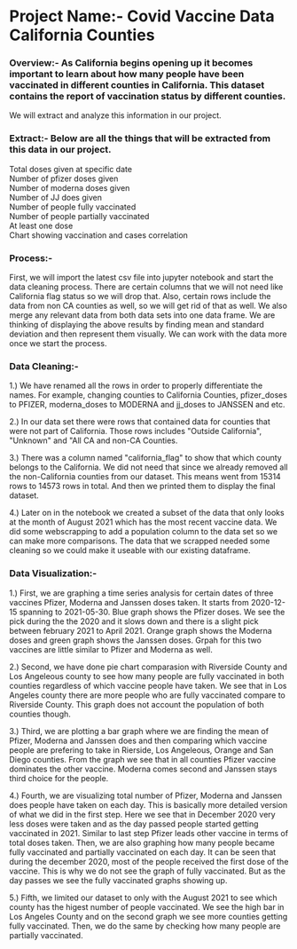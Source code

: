 # Project Name:- Covid Vaccine Data California Counties

### Overview:- As California begins opening up it becomes important to learn about how many people have been vaccinated in different counties in California. This dataset contains the report of vaccination status by different counties.
We will extract and analyze this information in our project. 

### Extract:- Below are all the things that will be extracted from this data in our project. 
Total doses given at specific date \
Number of pfizer doses given \
Number of moderna doses given \
Number of JJ does given \
Number of people fully vaccinated \
Number of people partially vaccinated \
At least one dose \
Chart showing vaccination and cases correlation 

### Process:-
First, we will import the latest csv file into jupyter notebook and start the data cleaning process.
There are certain columns that we will not need like California flag status so we will drop that. Also, certain rows include the data from non CA counties as well, 
so we will get rid of that as well. We also merge any relevant data from both data sets into one data frame. We are thinking of displaying the above 
results by finding mean and standard deviation and then represent them visually. We can work with the data more once we start the process. 

### Data Cleaning:-
1.) We have renamed all the rows in order to properly differentiate the names. For example, changing counties to California Counties, pfizer_doses to PFIZER, moderna_doses to MODERNA and jj_doses to JANSSEN and etc.

2.) In our data set there were rows that contained data for counties that were not part of California. Those rows includes "Outside California", "Unknown" and "All CA and non-CA Counties. 

3.) There was a column named "california_flag" to show that which county belongs to the California. We did not need that since we already removed all the non-California counties from our dataset. This means went from 15314 rows to 14573 rows in total. And then we printed them to display the final dataset. 

4.) Later on in the notebook we created a subset of the data that only looks at the month of August 2021 which has the most recent vaccine data. We did some webscrapping to add a population column to the data set so we can make more comparisons. The data that we scrapped needed some cleaning so we could make it useable with our existing dataframe. 

### Data Visualization:-

1.) First, we are graphing a time series analysis for certain dates of three vaccines Pfizer, Moderna and Janssen doses taken. It starts from 2020-12-15 spanning to 2021-05-30. 
Blue graph shows the Pfizer doses. We see the pick during the the 2020 and it slows down and there is a slight pick between february 2021 to April 2021. Orange graph shows the 
Moderna doses and green graph shows the Janssen doses. Grpah for this two vaccines are little similar to Pfizer and Moderna as well. 

2.) Second, we have done pie chart comparasion with Riverside County and Los Angeleous county to see how many people are fully vaccinated in both counties regardless of which 
vaccine people have taken. We see that in Los Angeles county there are more people who are fully vaccinated compare to Riverside County. This graph does not account the population
of both counties though. 

3.) Third, we are plotting a bar graph where we are finding the mean of Pfizer, Moderna and Janssen does and then comparing which vaccine people are prefering to take in Rierside, 
Los Angeleous, Orange and San Diego counties. From the graph we see that in all counties Pfizer vaccine dominates the other vaccine. Moderna comes second and Janssen stays third choice for the people. 

4.) Fourth, we are visualizing total number of Pfizer, Moderna and Janssen does people have taken on each day. This is basically more detailed version of what we did in the first step. Here we see that in December 2020 very less doses were taken and as the day passed people started getting vaccinated in 2021. Similar to last step Pfizer leads other vaccine in terms of total doses taken. Then, we are also graphing how many people became fully vaccinated and partially vaccinated on each day. It can be seen that during the december 2020, most of the people received the first dose of the vaccine. This is why we do not see the graph of fully vaccinated. But as the day passes we see the fully vaccinated graphs showing up. 

5.) Fifth, we limited our dataset to only with the August 2021 to see which county has the higest number of people vaccinated. We see the high bar in Los Angeles County and on the second graph we see more counties getting fully vaccinated. Then, we do the same by checking how many people are partially vaccinated. 
